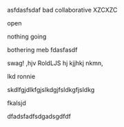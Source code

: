 asfdasfsdaf
bad
collaborative
XZCXZC

open

nothing going 

bothering meb
fdasfasdf

swag!
,hjv
RoldLJS
hj
kjjhkj
nkmn,

lkd
ronnie

skdlfgjdlkfgjslkdgjfsldkgfjsldkg

fkalsjd

dfadsfadfsdgadsgdfdf
